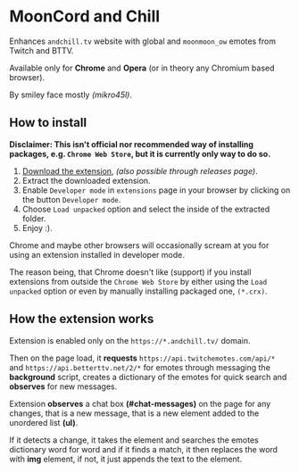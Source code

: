 # MoonCord and Chill

Enhances ``andchill.tv`` website with global and ``moonmoon_ow`` emotes from Twitch and BTTV. 

Available only for **Chrome** and **Opera** (or in theory any Chromium based browser).

By smiley face mostly *(mikro45l)*.

## How to install

**Disclaimer: This isn't official nor recommended way of installing packages, e.g. ``Chrome Web Store``, but it is currently only way to do so.**

1. [Download the extension](https://github.com/mikro45/MoonCord-and-Chill/releases/download/v1.0/mooncord_and_chill.zip), *(also possible through releases page)*.
2. Extract the downloaded extension.
2. Enable ``Developer mode`` in ``extensions`` page in your browser by clicking on the button ``Developer mode``.
3. Choose ``Load unpacked`` option and select the inside of the extracted folder.
4. Enjoy :).

Chrome and maybe other browsers will occasionally scream at you for using an extension installed in developer mode.

The reason being, that Chrome doesn't like (support) if you install extensions from outside the ``Chrome Web Store`` by either using the ``Load unpacked`` option or even by manually installing packaged one, ``(*.crx)``.

## How the extension works

Extension is enabled only on the ``https://*.andchill.tv/`` domain.

Then on the page load, it **requests** ``https://api.twitchemotes.com/api/*`` and ``https://api.betterttv.net/2/*`` for emotes through messaging the **background** script, creates a dictionary of the emotes for quick search and **observes** for new messages.

Extension **observes** a chat box **(#chat-messages)** on the page for any changes, that is a new message, that is a new element added to the unordered list **(ul)**.

If it detects a change, it takes the element and searches the emotes dictionary word for word and if it finds a match, it then replaces the word with **img** element, if not, it just appends the text to the element.
